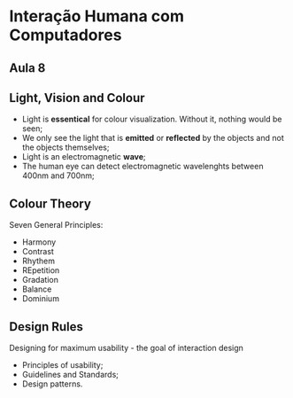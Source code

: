 # Interação Humana com Computadores

## Aula 8 

## Light, Vision and Colour

+ Light is **essentical** for colour visualization. Without it, nothing would be seen;
+ We only see the light that is **emitted** or **reflected** by the objects and not the objects themselves;
+ Light is an electromagnetic **wave**;
+ The human eye can detect electromagnetic wavelenghts between 400nm and 700nm;

## Colour Theory

Seven General Principles:

+ Harmony
+ Contrast
+ Rhythem
+ REpetition
+ Gradation
+ Balance
+ Dominium

## Design Rules

Designing for maximum usability - the goal of interaction design

+ Principles of usability;
+ Guidelines and Standards;
+ Design patterns.

